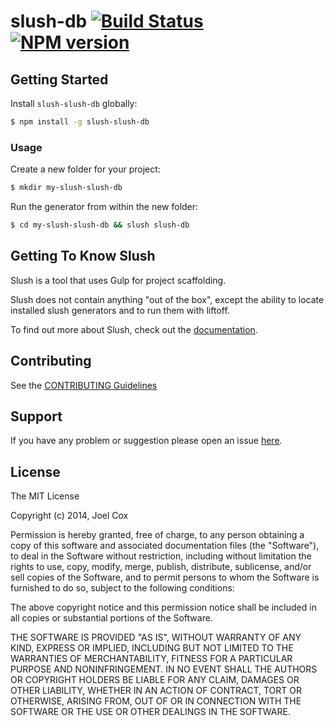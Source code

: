 # slush-db [![Build Status](https://secure.travis-ci.org/joelcoxokc/slush-slush-db.png?branch=master)](https://travis-ci.org/joelcoxokc/slush-slush-db) [![NPM version](https://badge-me.herokuapp.com/api/npm/slush-slush-db.png)](http://badges.enytc.com/for/npm/slush-slush-db)

> 


## Getting Started

Install `slush-slush-db` globally:

```bash
$ npm install -g slush-slush-db
```

### Usage

Create a new folder for your project:

```bash
$ mkdir my-slush-slush-db
```

Run the generator from within the new folder:

```bash
$ cd my-slush-slush-db && slush slush-db
```

## Getting To Know Slush

Slush is a tool that uses Gulp for project scaffolding.

Slush does not contain anything "out of the box", except the ability to locate installed slush generators and to run them with liftoff.

To find out more about Slush, check out the [documentation](https://github.com/klei/slush).

## Contributing

See the [CONTRIBUTING Guidelines](https://github.com/joelcoxokc/slush-slush-db/blob/master/CONTRIBUTING.md)

## Support
If you have any problem or suggestion please open an issue [here](https://github.com/joelcoxokc/slush-slush-db/issues).

## License 

The MIT License

Copyright (c) 2014, Joel Cox

Permission is hereby granted, free of charge, to any person
obtaining a copy of this software and associated documentation
files (the "Software"), to deal in the Software without
restriction, including without limitation the rights to use,
copy, modify, merge, publish, distribute, sublicense, and/or sell
copies of the Software, and to permit persons to whom the
Software is furnished to do so, subject to the following
conditions:

The above copyright notice and this permission notice shall be
included in all copies or substantial portions of the Software.

THE SOFTWARE IS PROVIDED "AS IS", WITHOUT WARRANTY OF ANY KIND,
EXPRESS OR IMPLIED, INCLUDING BUT NOT LIMITED TO THE WARRANTIES
OF MERCHANTABILITY, FITNESS FOR A PARTICULAR PURPOSE AND
NONINFRINGEMENT. IN NO EVENT SHALL THE AUTHORS OR COPYRIGHT
HOLDERS BE LIABLE FOR ANY CLAIM, DAMAGES OR OTHER LIABILITY,
WHETHER IN AN ACTION OF CONTRACT, TORT OR OTHERWISE, ARISING
FROM, OUT OF OR IN CONNECTION WITH THE SOFTWARE OR THE USE OR
OTHER DEALINGS IN THE SOFTWARE.

